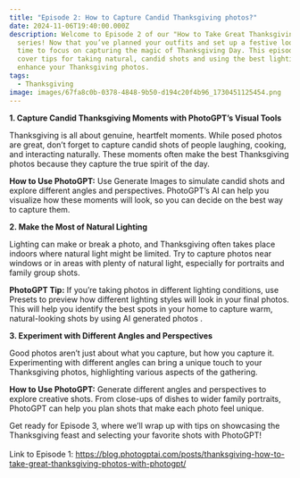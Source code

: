 ```yaml
---
title: "Episode 2: How to Capture Candid Thanksgiving photos?"
date: 2024-11-06T19:40:00.000Z
description: Welcome to Episode 2 of our "How to Take Great Thanksgiving Photos"
  series! Now that you’ve planned your outfits and set up a festive look, it’s
  time to focus on capturing the magic of Thanksgiving Day. This episode will
  cover tips for taking natural, candid shots and using the best lighting to
  enhance your Thanksgiving photos.
tags:
  - Thanksgiving
image: images/67fa8c0b-0378-4848-9b50-d194c20f4b96_1730451125454.png
---
```

**1. Capture Candid Thanksgiving Moments with PhotoGPT’s Visual Tools**

Thanksgiving is all about genuine, heartfelt moments. While posed photos are great, don’t forget to capture candid shots of people laughing, cooking, and interacting naturally. These moments often make the best Thanksgiving photos because they capture the true spirit of the day.

**How to Use PhotoGPT:** Use Generate Images to simulate candid shots and explore different angles and perspectives. PhotoGPT’s AI can help you visualize how these moments will look, so you can decide on the best way to capture them.

**2. Make the Most of Natural Lighting**

Lighting can make or break a photo, and Thanksgiving often takes place indoors where natural light might be limited. Try to capture photos near windows or in areas with plenty of natural light, especially for portraits and family group shots.

**PhotoGPT Tip:** If you’re taking photos in different lighting conditions, use Presets to preview how different lighting styles will look in your final photos. This will help you identify the best spots in your home to capture warm, natural-looking shots by using AI generated photos .

**3. Experiment with Different Angles and Perspectives**

Good photos aren’t just about what you capture, but how you capture it. Experimenting with different angles can bring a unique touch to your Thanksgiving photos, highlighting various aspects of the gathering.

**How to Use PhotoGPT:** Generate different angles and perspectives to explore creative shots. From close-ups of dishes to wider family portraits, PhotoGPT can help you plan shots that make each photo feel unique.

Get ready for Episode 3, where we’ll wrap up with tips on showcasing the Thanksgiving feast and selecting your favorite shots with PhotoGPT!\
\
 Link to Episode 1: <https://blog.photogptai.com/posts/thanksgiving-how-to-take-great-thanksgiving-photos-with-photogpt/>
